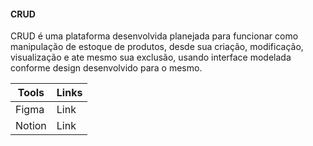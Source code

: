 #### CRUD
CRUD é uma plataforma desenvolvida planejada para funcionar como manipulação de estoque de produtos, desde sua criação, modificação, visualização e ate mesmo sua exclusão, usando interface modelada conforme design desenvolvido para o mesmo.

|  Tools  |  Links  |
|---------|---------|
| Figma   |  Link   |
| Notion  |  Link   |
